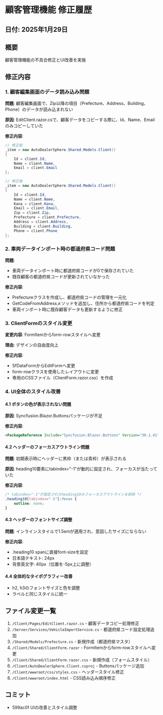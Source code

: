 # 顧客管理機能 修正履歴

## 日付: 2025年1月29日

## 概要
顧客管理機能の不具合修正とUI改善を実施

## 修正内容

### 1. 顧客編集画面のデータ読み込み問題
**問題**: 顧客編集画面で、Zip以降の項目（Prefecture、Address、Building、Phone）のデータが読み込まれない

**原因**: EditClient.razor.csで、顧客データをコピーする際に、Id、Name、Emailのみコピーしていた

**修正内容**: 
```csharp
// 修正前
_item = new AutoDealerSphere.Shared.Models.Client()
{
    Id = client.Id,
    Name = client.Name,
    Email = client.Email
};

// 修正後
_item = new AutoDealerSphere.Shared.Models.Client()
{
    Id = client.Id,
    Name = client.Name,
    Kana = client.Kana,
    Email = client.Email,
    Zip = client.Zip,
    Prefecture = client.Prefecture,
    Address = client.Address,
    Building = client.Building,
    Phone = client.Phone
};
```

### 2. 車両データインポート時の都道府県コード問題
**問題**: 
- 車両データインポート時に都道府県コードが0で保存されていた
- 既存顧客の都道府県コードが更新されていなかった

**修正内容**:
- Prefectureクラスを作成し、都道府県コードの管理を一元化
- GetCodeFromAddressメソッドを追加し、住所から都道府県コードを判定
- 車両インポート時に既存顧客データも更新するように修正

### 3. ClientFormのスタイル変更
**変更内容**: FormItemからform-rowスタイルへ変更

**理由**: デザインの自由度向上

**修正内容**:
- SfDataFormからEditFormへ変更
- form-rowクラスを使用したレイアウトに変更
- 専用のCSSファイル（ClientForm.razor.css）を作成

### 4. UI全体のスタイル改善

#### 4.1 ボタンの色が表示されない問題
**原因**: Syncfusion.Blazor.Buttonsパッケージが不足

**修正内容**: 
```xml
<PackageReference Include="Syncfusion.Blazor.Buttons" Version="30.1.41" />
```

#### 4.2 ヘッダーのフォーカスアウトライン問題
**問題**: 初期表示時にヘッダーに黒枠（または青枠）が表示される

**原因**: heading10要素にtabindex="-1"が動的に設定され、フォーカスが当たっていた

**修正内容**:
```css
/* tabindex="-1"が設定されたheading10のフォーカスアウトラインを削除 */
.heading10[tabindex="-1"]:focus {
    outline: none;
}
```

#### 4.3 ヘッダーのフォントサイズ調整
**問題**: インラインスタイルで1.5emが適用され、意図したサイズにならない

**修正内容**:
- .heading10 spanに直接font-sizeを設定
- 日本語テキスト: 24px
- 背景英文字: 40px（位置を-5px上に調整）

#### 4.4 全体的なタイポグラフィー改善
- h2, h3のフォントサイズと色を調整
- ラベルと同じスタイルに統一

## ファイル変更一覧
1. `/Client/Pages/EditClient.razor.cs` - 顧客データコピー処理修正
2. `/Server/Services/VehicleImportService.cs` - 都道府県コード設定処理追加
3. `/Shared/Models/Prefecture.cs` - 新規作成（都道府県マスタ）
4. `/Client/Shared/ClientForm.razor` - FormItemからform-rowスタイルへ変更
5. `/Client/Shared/ClientForm.razor.css` - 新規作成（フォームスタイル）
6. `/Client/AutoDealerSphere.Client.csproj` - Buttonsパッケージ追加
7. `/Client/wwwroot/css/styles.css` - ヘッダースタイル修正
8. `/Client/wwwroot/index.html` - CSS読み込み順序修正

## コミット
- 599ac0f UIの改善とスタイル調整